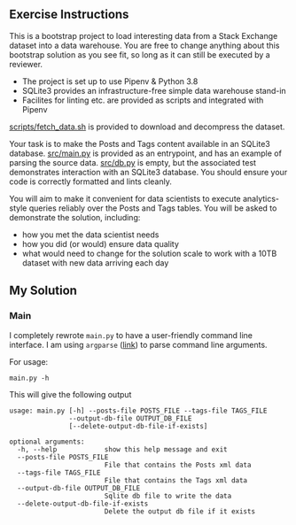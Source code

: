 ## Exercise Instructions

This is a bootstrap project to load interesting data from a Stack Exchange dataset into a data warehouse.
You are free to change anything about this bootstrap solution as you see fit, so long as it can still be executed by a reviewer.

- The project is set up to use Pipenv & Python 3.8
- SQLite3 provides an infrastructure-free simple data warehouse stand-in
- Facilites for linting etc. are provided as scripts and integrated with Pipenv

[scripts/fetch_data.sh](scripts/fetch_data.sh) is provided to download and decompress the dataset.

Your task is to make the Posts and Tags content available in an SQLite3 database.
[src/main.py](src/main.py) is provided as an entrypoint, and has an example of parsing the source data.
[src/db.py](src/db.py) is empty, but the associated test demonstrates interaction with an SQLite3 database.
You should ensure your code is correctly formatted and lints cleanly.

You will aim to make it convenient for data scientists to execute analytics-style queries reliably over the Posts and Tags tables.
You will be asked to demonstrate the solution, including:
- how you met the data scientist needs
- how you did (or would) ensure data quality
- what would need to change for the solution scale to work with a 10TB dataset with new data arriving each day

## My Solution

### Main

I completely rewrote `main.py` to have a user-friendly command line interface. I am using `argparse` ([link](https://docs.python.org/3/library/argparse.html))  to parse command
line arguments.

For usage:
```
main.py -h
```

This will give the following output
```
usage: main.py [-h] --posts-file POSTS_FILE --tags-file TAGS_FILE
               --output-db-file OUTPUT_DB_FILE
               [--delete-output-db-file-if-exists]

optional arguments:
  -h, --help            show this help message and exit
  --posts-file POSTS_FILE
                        File that contains the Posts xml data
  --tags-file TAGS_FILE
                        File that contains the Tags xml data
  --output-db-file OUTPUT_DB_FILE
                        Sqlite db file to write the data
  --delete-output-db-file-if-exists
                        Delete the output db file if it exists
```


